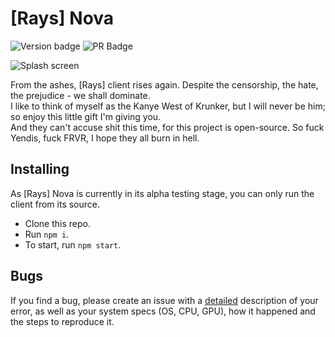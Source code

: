 # [Rays] Nova

![Version badge](https://api.z3db0y.com/nova/versionBadge) ![PR Badge](https://img.shields.io/badge/PRs-Much%20Appreciated-orange?style=for-the-badge)

![Splash screen](https://github.com/z3db0y/rays-nova/blob/main/assets/img/splash.gif?raw=true)

From the ashes, [Rays] client rises again. Despite the censorship, the hate, the prejudice - we shall dominate.  
I like to think of myself as the Kanye West of Krunker, but I will never be him; so enjoy this little gift I'm giving you.  
And they can't accuse shit this time, for this project is open-source. So fuck Yendis, fuck FRVR, I hope they all burn in hell.

## Installing

As [Rays] Nova is currently in its alpha testing stage, you can only run the client from its source.

-   Clone this repo.
-   Run `npm i`.
-   To start, run `npm start`.

## Bugs

If you find a bug, please create an issue with a <u>detailed</u> description of your error, as well as your system specs (OS, CPU, GPU), how it happened and the steps to reproduce it.
